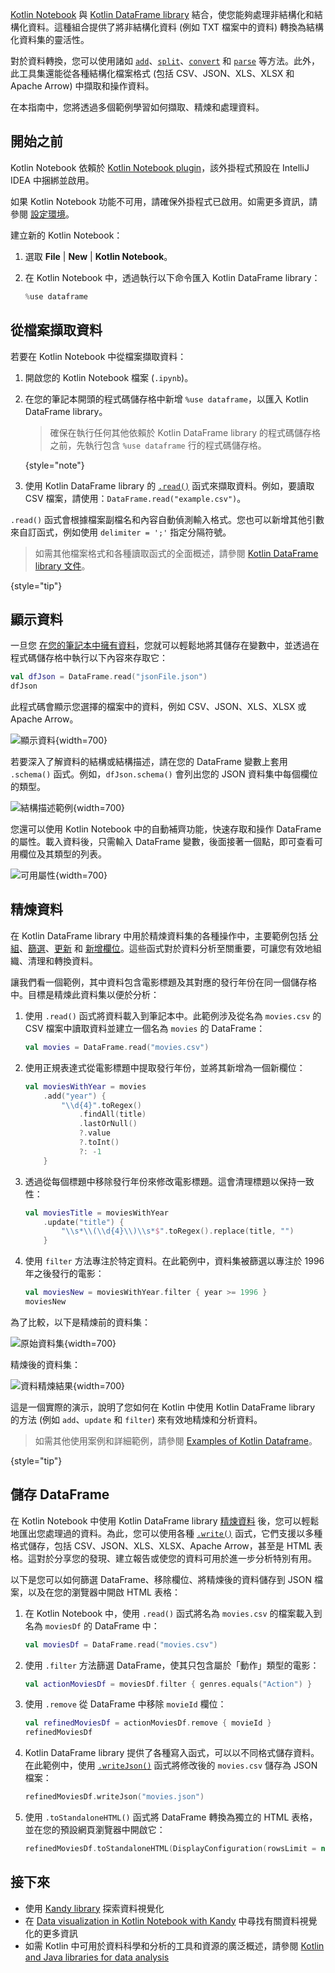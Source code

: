 [//]: # (title: 從檔案擷取資料)

[Kotlin Notebook](kotlin-notebook-overview.md) 與 [Kotlin DataFrame library](https://kotlin.github.io/dataframe/gettingstarted.html) 結合，使您能夠處理非結構化和結構化資料。這種組合提供了將非結構化資料 (例如 TXT 檔案中的資料) 轉換為結構化資料集的靈活性。

對於資料轉換，您可以使用諸如 [`add`](https://kotlin.github.io/dataframe/adddf.html)、[`split`](https://kotlin.github.io/dataframe/split.html)、[`convert`](https://kotlin.github.io/dataframe/convert.html) 和 [`parse`](https://kotlin.github.io/dataframe/parse.html) 等方法。此外，此工具集還能從各種結構化檔案格式 (包括 CSV、JSON、XLS、XLSX 和 Apache Arrow) 中擷取和操作資料。

在本指南中，您將透過多個範例學習如何擷取、精煉和處理資料。

## 開始之前

Kotlin Notebook 依賴於 [Kotlin Notebook plugin](https://plugins.jetbrains.com/plugin/16340-kotlin-notebook)，該外掛程式預設在 IntelliJ IDEA 中捆綁並啟用。

如果 Kotlin Notebook 功能不可用，請確保外掛程式已啟用。如需更多資訊，請參閱 [設定環境](kotlin-notebook-set-up-env.md)。

建立新的 Kotlin Notebook：

1. 選取 **File** | **New** | **Kotlin Notebook**。
2. 在 Kotlin Notebook 中，透過執行以下命令匯入 Kotlin DataFrame library：

   ```kotlin
   %use dataframe
   ```

## 從檔案擷取資料

若要在 Kotlin Notebook 中從檔案擷取資料：

1. 開啟您的 Kotlin Notebook 檔案 (`.ipynb`)。
2. 在您的筆記本開頭的程式碼儲存格中新增 `%use dataframe`，以匯入 Kotlin DataFrame library。
   > 確保在執行任何其他依賴於 Kotlin DataFrame library 的程式碼儲存格之前，先執行包含 `%use dataframe` 行的程式碼儲存格。
   >
   {style="note"}

3. 使用 Kotlin DataFrame library 的 [`.read()`](https://kotlin.github.io/dataframe/read.html) 函式來擷取資料。例如，要讀取 CSV 檔案，請使用：`DataFrame.read("example.csv")`。

`.read()` 函式會根據檔案副檔名和內容自動偵測輸入格式。您也可以新增其他引數來自訂函式，例如使用 `delimiter = ';'` 指定分隔符號。

> 如需其他檔案格式和各種讀取函式的全面概述，請參閱 [Kotlin DataFrame library 文件](https://kotlin.github.io/dataframe/read.html)。
> 
{style="tip"}

## 顯示資料

一旦您 [在您的筆記本中擁有資料](#retrieve-data-from-a-file)，您就可以輕鬆地將其儲存在變數中，並透過在程式碼儲存格中執行以下內容來存取它：

```kotlin
val dfJson = DataFrame.read("jsonFile.json")
dfJson
```

此程式碼會顯示您選擇的檔案中的資料，例如 CSV、JSON、XLS、XLSX 或 Apache Arrow。

![顯示資料](display-data.png){width=700}

若要深入了解資料的結構或結構描述，請在您的 DataFrame 變數上套用 `.schema()` 函式。例如，`dfJson.schema()` 會列出您的 JSON 資料集中每個欄位的類型。

![結構描述範例](schema-data-analysis.png){width=700}

您還可以使用 Kotlin Notebook 中的自動補齊功能，快速存取和操作 DataFrame 的屬性。載入資料後，只需輸入 DataFrame 變數，後面接著一個點，即可查看可用欄位及其類型的列表。

![可用屬性](auto-completion-data-analysis.png){width=700}

## 精煉資料

在 Kotlin DataFrame library 中用於精煉資料集的各種操作中，主要範例包括 [分組](https://kotlin.github.io/dataframe/group.html)、[篩選](https://kotlin.github.io/dataframe/filter.html)、[更新](https://kotlin.github.io/dataframe/update.html) 和 [新增欄位](https://kotlin.github.io/dataframe/add.html)。這些函式對於資料分析至關重要，可讓您有效地組織、清理和轉換資料。

讓我們看一個範例，其中資料包含電影標題及其對應的發行年份在同一個儲存格中。目標是精煉此資料集以便於分析：

1. 使用 `.read()` 函式將資料載入到筆記本中。此範例涉及從名為 `movies.csv` 的 CSV 檔案中讀取資料並建立一個名為 `movies` 的 DataFrame：

   ```kotlin
   val movies = DataFrame.read("movies.csv")
   ```

2. 使用正規表達式從電影標題中提取發行年份，並將其新增為一個新欄位：

   ```kotlin
   val moviesWithYear = movies
       .add("year") { 
           "\\d{4}".toRegex()
               .findAll(title)
               .lastOrNull()
               ?.value
               ?.toInt()
               ?: -1
       }
   ```

3. 透過從每個標題中移除發行年份來修改電影標題。這會清理標題以保持一致性：

   ```kotlin
   val moviesTitle = moviesWithYear
       .update("title") {
           "\\s*\\(\\d{4}\\)\\s*$".toRegex().replace(title, "")
       }
   ```

4. 使用 `filter` 方法專注於特定資料。在此範例中，資料集被篩選以專注於 1996 年之後發行的電影：

   ```kotlin
   val moviesNew = moviesWithYear.filter { year >= 1996 }
   moviesNew
   ```

為了比較，以下是精煉前的資料集：

![原始資料集](original-dataset.png){width=700}

精煉後的資料集：

![資料精煉結果](refined-data.png){width=700}

這是一個實際的演示，說明了您如何在 Kotlin 中使用 Kotlin DataFrame library 的方法 (例如 `add`、`update` 和 `filter`) 來有效地精煉和分析資料。

> 如需其他使用案例和詳細範例，請參閱 [Examples of Kotlin Dataframe](https://github.com/Kotlin/dataframe/tree/master/examples)。
> 
{style="tip"}

## 儲存 DataFrame

在 Kotlin Notebook 中使用 Kotlin DataFrame library [精煉資料](#refine-data) 後，您可以輕鬆地匯出您處理過的資料。為此，您可以使用各種 [`.write()`](https://kotlin.github.io/dataframe/write.html) 函式，它們支援以多種格式儲存，包括 CSV、JSON、XLS、XLSX、Apache Arrow，甚至是 HTML 表格。這對於分享您的發現、建立報告或使您的資料可用於進一步分析特別有用。

以下是您可以如何篩選 DataFrame、移除欄位、將精煉後的資料儲存到 JSON 檔案，以及在您的瀏覽器中開啟 HTML 表格：

1. 在 Kotlin Notebook 中，使用 `.read()` 函式將名為 `movies.csv` 的檔案載入到名為 `moviesDf` 的 DataFrame 中：

   ```kotlin
   val moviesDf = DataFrame.read("movies.csv")
   ```

2. 使用 `.filter` 方法篩選 DataFrame，使其只包含屬於「動作」類型的電影：

   ```kotlin
   val actionMoviesDf = moviesDf.filter { genres.equals("Action") }
   ```

3. 使用 `.remove` 從 DataFrame 中移除 `movieId` 欄位：

   ```kotlin
   val refinedMoviesDf = actionMoviesDf.remove { movieId }
   refinedMoviesDf
   ```

4. Kotlin DataFrame library 提供了各種寫入函式，可以以不同格式儲存資料。在此範例中，使用 [`.writeJson()`](https://kotlin.github.io/dataframe/write.html#writing-to-json) 函式將修改後的 `movies.csv` 儲存為 JSON 檔案：

   ```kotlin
   refinedMoviesDf.writeJson("movies.json")
   ```

5. 使用 `.toStandaloneHTML()` 函式將 DataFrame 轉換為獨立的 HTML 表格，並在您的預設網頁瀏覽器中開啟它：

   ```kotlin
   refinedMoviesDf.toStandaloneHTML(DisplayConfiguration(rowsLimit = null)).openInBrowser()
   ```

## 接下來

* 使用 [Kandy library](https://kotlin.github.io/kandy/examples.html) 探索資料視覺化
* 在 [Data visualization in Kotlin Notebook with Kandy](data-analysis-visualization.md) 中尋找有關資料視覺化的更多資訊
* 如需 Kotlin 中可用於資料科學和分析的工具和資源的廣泛概述，請參閱 [Kotlin and Java libraries for data analysis](data-analysis-libraries.md)